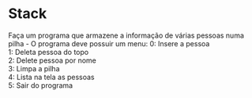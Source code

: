 # Stack
Faça um programa que armazene a informação de várias pessoas numa pilha  - O programa deve possuir um menu:     0: Insere a pessoa    
 1: Deleta pessoa do topo      
 2: Delete pessoa por nome     
 3: Limpa a pilha    
 4: Lista na tela as pessoas     
 5: Sair do programa
